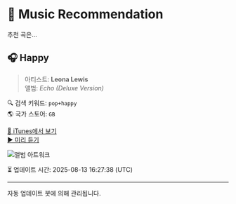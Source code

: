 
# 🎵 Music Recommendation

추천 곡은...

## 🎧 Happy  
> 아티스트: **Leona Lewis**  
> 앨범: _Echo (Deluxe Version)_  

🔍 검색 키워드: `pop+happy`  
🌎 국가 스토어: `GB`

[🔗 iTunes에서 보기](https://music.apple.com/gb/album/happy/339885409?i=339885664&uo=4)  
[▶️ 미리 듣기](https://audio-ssl.itunes.apple.com/itunes-assets/AudioPreview211/v4/72/f0/ae/72f0ae0c-a9b9-1a33-4698-e0c21466213f/mzaf_16840239949525686227.plus.aac.p.m4a)

![앨범 아트워크](https://is1-ssl.mzstatic.com/image/thumb/Music/01/db/ae/mzi.nghxllat.jpg/100x100bb.jpg)

⏳ 업데이트 시간: 2025-08-13 16:27:38 (UTC)

---
자동 업데이트 봇에 의해 관리됩니다.
